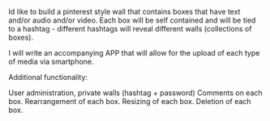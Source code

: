 Id like to build a pinterest style wall that contains boxes that have text and/or audio and/or video.  Each box will be self contained and will be tied to a hashtag - different hashtags will reveal different walls (collections of boxes). 

I will write an accompanying APP that will allow for the upload of each type of media via smartphone.

Additional functionality:

User administration, private walls (hashtag + password)
Comments on each box.
Rearrangement of each box.
Resizing of each box.
Deletion of each box.

